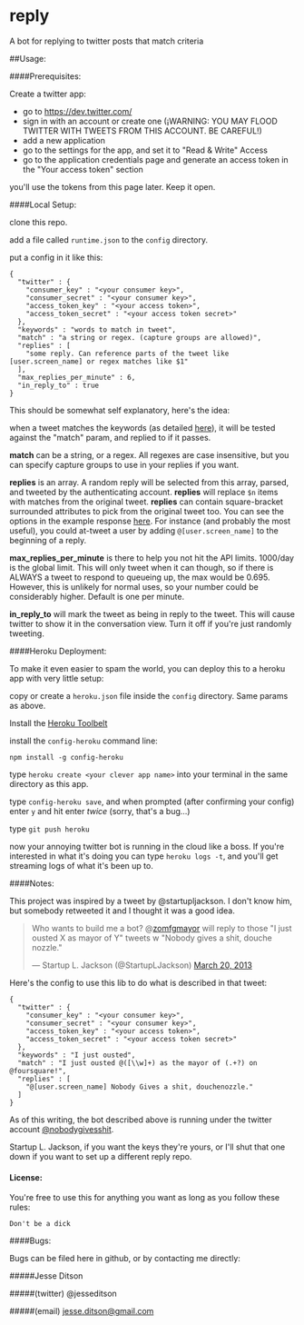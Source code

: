 reply
=====

A bot for replying to twitter posts that match criteria

##Usage:

####Prerequisites:

Create a twitter app:

- go to https://dev.twitter.com/
- sign in with an account or create one (¡WARNING: YOU MAY FLOOD TWITTER WITH TWEETS FROM THIS ACCOUNT. BE CAREFUL!)
- add a new application
- go to the settings for the app, and set it to "Read & Write" Access
- go to the application credentials page and generate an access token in the "Your access token" section

you'll use the tokens from this page later. Keep it open.

####Local Setup:

clone this repo.

add a file called `runtime.json` to the `config` directory.

put a config in it like this:

    {
      "twitter" : {
        "consumer_key" : "<your consumer key>",
        "consumer_secret" : "<your consumer key>",
        "access_token_key" : "<your access token>",
        "access_token_secret" : "<your access token secret>"
      },
      "keywords" : "words to match in tweet",
      "match" : "a string or regex. (capture groups are allowed)",
      "replies" : [
        "some reply. Can reference parts of the tweet like [user.screen_name] or regex matches like $1"
      ],
      "max_replies_per_minute" : 6,
      "in_reply_to" : true
    }

This should be somewhat self explanatory, here's the idea:

when a tweet matches the keywords (as detailed [here](https://dev.twitter.com/docs/streaming-apis/parameters#track "Twitter Track Parameter Docs")), it will be tested against the "match" param, and replied to if it passes.

**match** can be a string, or a regex. All regexes are case insensitive, but you can specify capture groups to use in your replies if you want.

**replies** is an array. A random reply will be selected from this array, parsed, and tweeted by the authenticating account.
**replies** will replace `$n` items with matches from the original tweet.
**replies** can contain square-bracket surrounded attributes to pick from the original tweet too. You can see the options in the example response [here](https://dev.twitter.com/docs/api/1.1/get/statuses/show/%3Aid "Twitter Show Status Docs"). For instance (and probably the most useful), you could at-tweet a user by adding `@[user.screen_name]` to the beginning of a reply.

**max_replies_per_minute** is there to help you not hit the API limits. 1000/day is the global limit. This will only tweet when it can though, so if there is ALWAYS a tweet to respond to queueing up, the max would be 0.695. However, this is unlikely for normal uses, so your number could be considerably higher. Default is one per minute.

**in_reply_to** will mark the tweet as being in reply to the tweet. This will cause twitter to show it in the conversation view. Turn it off if you're just randomly tweeting.

####Heroku Deployment:

To make it even easier to spam the world, you can deploy this to a heroku app with very little setup:

copy or create a `heroku.json` file inside the `config` directory. Same params as above.

Install the [Heroku Toolbelt](https://toolbelt.heroku.com/)

install the `config-heroku` command line:

    npm install -g config-heroku

type `heroku create <your clever app name>` into your terminal in the same directory as this app.

type `config-heroku save`, and when prompted (after confirming your config) enter `y` and hit enter *twice* (sorry, that's a bug...)

type `git push heroku`

now your annoying twitter bot is running in the cloud like a boss. If you're interested in what it's doing you can type `heroku logs -t`, and you'll get streaming logs of what it's been up to.


####Notes:

This project was inspired by a tweet by @startupljackson. I don't know him, but somebody retweeted it and I thought it was a good idea.

<blockquote class="twitter-tweet"><p>Who wants to build me a bot? @<a href="https://twitter.com/zomfgmayor">zomfgmayor</a> will reply to those "I just ousted X as mayor of Y" tweets w "Nobody gives a shit, douche nozzle."</p>&mdash; Startup L. Jackson (@StartupLJackson) <a href="https://twitter.com/StartupLJackson/status/314180753573416960">March 20, 2013</a></blockquote>
<script async src="//platform.twitter.com/widgets.js" charset="utf-8"></script>

Here's the config to use this lib to do what is described in that tweet:

    {
      "twitter" : {
        "consumer_key" : "<your consumer key>",
        "consumer_secret" : "<your consumer key>",
        "access_token_key" : "<your access token>",
        "access_token_secret" : "<your access token secret>"
      },
      "keywords" : "I just ousted",
      "match" : "I just ousted @([\\w]+) as the mayor of (.+?) on @foursquare!",
      "replies" : [
        "@[user.screen_name] Nobody Gives a shit, douchenozzle."
      ]
    }

As of this writing, the bot described above is running under the twitter account [@nobodygivesshit](https://twitter.com/nobodygivesshit).

Startup L. Jackson, if you want the keys they're yours, or I'll shut that one down if you want to set up a different reply repo.

#### License:

You're free to use this for anything you want as long as you follow these rules:

    Don't be a dick

####Bugs:

Bugs can be filed here in github, or by contacting me directly:

#####Jesse Ditson

#####(twitter) @jesseditson

#####(email) jesse.ditson@gmail.com
